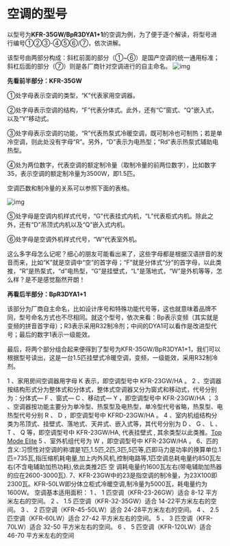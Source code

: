 # 空调的型号

 以型号为**KFR-35GW/BpR3DYA1+1**的空调为例，为了便于逐个解读，将型号进行编号①②③-④⑤⑥/⑦，依次讲解。 

 该型号由两部分构成：斜杠前面的部分（①~⑥）是国产空调的统一通用标准；斜杠后面的部分（⑦）则是各厂商针对空调进行的自主命名。 ![img](https://raw.githubusercontent.com/shancumt/common_sense/master/air_conditioner/pictures1/1.jpg)

 **先看前半部分：KFR-35GW**

①处字母表示空调的类型，“K”代表家用空调器。

②处字母表示空调的结构，“F”代表分体式。此外，还有“C”窗式、“Q”嵌入式，以及“Y”移动式。

③处字母表示空调的功能，“R”代表热泵式冷暖空调，既可制冷也可制热；若是单冷空调，则此处没有字母“R”。另外，“D”表示为电热型；“Rd”表示热泵式辅助电热型。

④处为两位数字，代表空调的额定制冷量（取制冷量的前两位数字），比如数字35，表示空调的额定制冷量为3500W，即1.5匹。

空调匹数和制冷量的关系可以参照下面的表格。

 ![img](https://github.com/shancumt/common_sense/blob/master/air_conditioner/pictures1/2.jpg?) 

⑤处字母是空调内机样式代号，“G”代表挂式内机，“L”代表柜式内机。除此之外，还有“D”吊顶式内机以及“Q”嵌入式内机。

⑥处字母是空调外机样式代号，“W”代表室外机。

这么多字母怎么记呢？细心的朋友可能看出来了，这些字母都是根据汉语拼音的发音而来，比如“K”就是空调中“空”的首字母；“F”就是分体式“分”的首字母，以此类推，“R”是热泵式，“d”电热型，“G”是挂壁式，“L”是落地式，“W”是外机等等，怎么样？是不是感觉豁然开朗！

**再看后半部分：BpR3DYA1+1**

该部分为厂商自主命名，比如设计序号和特殊功能代号等，这也就意味着品牌不同，型号命名方式也不尽相同。就这个型号，依次来看：Bp表示变频（其实就是变频的拼音首字母）；R3表示采用R32制冷剂；中间的DYA1可以看作是改进型代号；最后的数字1表示一级能效。

最后，将两个部分组合起来便得到了型号为KFR-35GW/BpR3DYA1+1，我们可以根据型号读出，这是一台1.5匹挂壁式冷暖空调，变频，一级能效，采用R32制冷剂。







1 、家用房间空调器用字母 K 表示，即空调型号中 KFR-23GW/HA 。 
2 、空调器按结构形式分为整体式和分体式，整体式空调器又分为窗式和移动式，代号分别为：分体式— F 、窗式— C 、移动式— Y ，即空调型号中 KFR-23GW/HA ；
3 、空调器按功能主要分为单冷型、热泵型及电热型，单冷型代号省略，热泵型、电热型代号分别 R 、 D ，即空调型号中 KFRD-23GW/HA 。 
4 、室内机组结构分类为吊顶式、挂壁式、落地式、天井式、嵌入式等，其代号分别为 D 、 G 、 L 、 T 、 Q 等，即空调型号中 KFR-23GW/HA, 代表挂壁式 , 其余类型以此类推。[Top Mode Elite](https://link.zhihu.com/?target=http%3A//www.glwx.info)
5 、室外机组代号为 W ，即空调型号中 KFR-23GW/HA 。 
6、匹的含义:习惯性对空调的称谓是1匹,1.5匹,2匹,3匹,5匹等,匹即马力是功率的换算单位.1匹=735瓦,指压缩机耗电量,加上内外风机,控制电路等,1匹空调总耗电量约850瓦左右(不含电辅助加热功耗),依此类推2匹 空 调耗电量约1600瓦左右(带电辅助加热器的应在2600-3000瓦). 
7、KFR-23GW中的23是指空调的制冷量，为23X100即2300瓦。KFR-50LW即分体立柜式冷暖空调,制冷量为5000瓦，耗电量约为1600W。
空调基本适用面积： 
1 、 1 匹空调（KFR-23-26GW）适合 8-12 平方米左右的空间。 
2 、 1.5 匹空调（KFR-32-35GW）适合 14-22平方米左右的空间。 
3 、 2 匹空调（KFR-45-50LW）适合 24-28平方米左右的空间。 
4 、 2.5 匹空调（KFR-60LW）适合 27-42 平方米左右的空间。 
5 、 3 匹空调（KFR-70LW）适合 32-50 平方米左右的空间。 
6 、 5 匹空调（KFR-120LW）适合 46-70 平方米左右的空间
